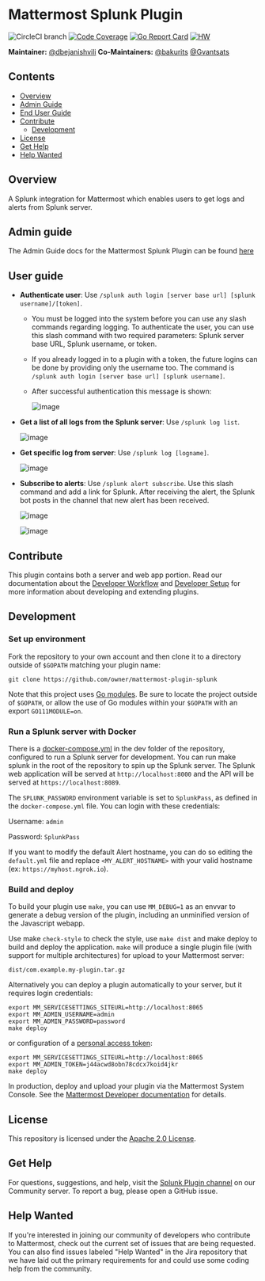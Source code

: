 # Mattermost Splunk Plugin 
![CircleCI branch](https://img.shields.io/circleci/project/github/mattermost/mattermost-plugin-splunk/master.svg)
[![Code Coverage](https://img.shields.io/codecov/c/github/mattermost/mattermost-plugin-splunk/master.svg)](https://codecov.io/gh/mattermost/mattermost-plugin-splunk/branch/master)
[![Go Report Card](https://goreportcard.com/badge/github.com/mattermost/mattermost-plugin-splunk)](https://goreportcard.com/report/github.com/mattermost/mattermost-plugin-splunk)
[![HW](https://img.shields.io/github/issues/mattermost/mattermost-plugin-splunk/Up%20For%20Grabs?color=dark%20green&label=Help%20Wanted)](https://github.com/mattermost/mattermost-plugin-splunk/issues?q=is%3Aissue+is%3Aopen+sort%3Aupdated-desc+label%3A%22Up+For+Grabs%22+label%3A%22Help+Wanted%22)

**Maintainer:** [@dbejanishvili](https://github.com/dbejanishvili)
**Co-Maintainers:** [@bakurits](https://github.com/bakurits) [@Gvantsats](https://github.com/Gvantsats)


## Contents
- [Overview](#overview)
- [Admin Guide](#admin-guide)
- [End User Guide](#end-user-guide)
- [Contribute](#contribute)
    - [Development](#development)
- [License](#license)
- [Get Help](#get-help)
- [Help Wanted](#help-wanted)

## Overview

A Splunk integration for Mattermost which enables users to get logs and alerts from Splunk server. 

## Admin guide

The Admin Guide docs for the Mattermost Splunk Plugin can be found [here](/docs/admin-guide.md)

## User guide

- **Authenticate user**: Use ``/splunk auth login [server base url] [splunk username]/[token]``. 
    - You must be logged into the system before you can use any slash commands regarding logging. To authenticate the user, you can use this slash command with two required parameters: Splunk server base URL, Splunk username, or token. 
    -  If you already logged in to a plugin with a token, the future logins can be done by providing only the username too. The command is ``/splunk auth login [server base url] [splunk username]``. 
    -  After successful authentication this message is shown:

        ![image](https://github.com/mattermost/mattermost-plugin-splunk/assets/74422101/25722f11-066d-4f41-9ba9-3a32e03564cd)
    
- **Get a list of all logs from the Splunk server**: Use ``/splunk log list``.

    ![image](https://github.com/mattermost/mattermost-plugin-splunk/assets/74422101/998a48d1-6e45-4cb1-bcc6-6250158a5daf)

- **Get specific log from server**: Use ``/splunk log [logname]``.

    ![image](https://github.com/mattermost/mattermost-plugin-splunk/assets/74422101/1fce88fa-2a9e-45a3-95f5-2e9d06fd25c8)

- **Subscribe to alerts**: Use ``/splunk alert subscribe``. Use this slash command and add a link for Splunk. After receiving the alert, the Splunk bot posts in the channel that new alert has been received.

    ![image](https://github.com/mattermost/mattermost-plugin-splunk/assets/74422101/0d4ec851-0420-4c23-8c3c-539142f1db63)

    ![image](https://github.com/mattermost/mattermost-plugin-splunk/assets/74422101/f689b63e-9090-4ab5-8dc2-af1152440c02)

## Contribute

This plugin contains both a server and web app portion. Read our documentation about the [Developer Workflow](https://developers.mattermost.com/extend/plugins/developer-workflow/) and [Developer Setup](https://developers.mattermost.com/extend/plugins/developer-setup/) for more information about developing and extending plugins.

## Development

### Set up environment

Fork the repository to your own account and then clone it to a directory outside of `$GOPATH` matching your plugin name:

`git clone https://github.com/owner/mattermost-plugin-splunk`

Note that this project uses [Go modules](https://github.com/golang/go/wiki/Modules). Be sure to locate the project outside of `$GOPATH`, or allow the use of Go modules within your `$GOPATH` with an export `GO111MODULE=on`.

### Run a Splunk server with Docker

There is a [docker-compose.yml](https://github.com/mattermost/mattermost-plugin-splunk/blob/master/dev/docker-compose.yml) in the dev folder of the repository, configured to run a Splunk server for development. You can run make splunk in the root of the repository to spin up the Splunk server. The Splunk web application will be served at `http://localhost:8000` and the API will be served at `https://localhost:8089`.

The `SPLUNK_PASSWORD` environment variable is set to `SplunkPass`, as defined in the `docker-compose.yml` file. You can login with these credentials:

Username: `admin`

Password: `SplunkPass`

If you want to modify the default Alert hostname, you can do so editing the `default.yml` file and replace `<MY_ALERT_HOSTNAME>` with your valid hostname (ex: `https://myhost.ngrok.io`).

### Build and deploy
To build your plugin use `make`, you can use `MM_DEBUG=1` as an envvar to generate a debug version of the plugin, including an unminified version of the Javascript webapp.

Use make `check-style` to check the style, use `make dist` and make deploy to build and deploy the application.
`make` will produce a single plugin file (with support for multiple architectures) for upload to your Mattermost server:

`dist/com.example.my-plugin.tar.gz`

Alternatively you can deploy a plugin automatically to your server, but it requires login credentials:

```
export MM_SERVICESETTINGS_SITEURL=http://localhost:8065
export MM_ADMIN_USERNAME=admin
export MM_ADMIN_PASSWORD=password
make deploy
```

or configuration of a [personal access token](https://developers.mattermost.com/integrate/reference/personal-access-token/):

```
export MM_SERVICESETTINGS_SITEURL=http://localhost:8065
export MM_ADMIN_TOKEN=j44acwd8obn78cdcx7koid4jkr
make deploy
```

In production, deploy and upload your plugin via the Mattermost System Console. See the [Mattermost Developer documentation](https://developers.mattermost.com/integrate/plugins/using-and-managing-plugins/) for details.

## License

This repository is licensed under the [Apache 2.0 License](https://github.com/mattermost/mattermost-plugin-splunk/blob/master/LICENSE).

## Get Help

For questions, suggestions, and help, visit the [Splunk Plugin channel](https://community.mattermost.com/core/channels/plugin-splunk) on our Community server. To report a bug, please open a GitHub issue.


## Help Wanted

If you're interested in joining our community of developers who contribute to Mattermost, check out the current set of issues that are being requested. You can also find issues labeled "Help Wanted" in the Jira repository that we have laid out the primary requirements for and could use some coding help from the community.
